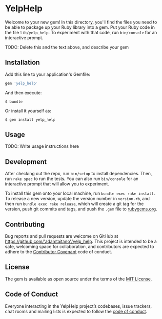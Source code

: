 # YelpHelp

Welcome to your new gem! In this directory, you'll find the files you need to be able to package up your Ruby library into a gem. Put your Ruby code in the file `lib/yelp_help`. To experiment with that code, run `bin/console` for an interactive prompt.

TODO: Delete this and the text above, and describe your gem

## Installation

Add this line to your application's Gemfile:

```ruby
gem 'yelp_help'
```

And then execute:

    $ bundle

Or install it yourself as:

    $ gem install yelp_help

## Usage

TODO: Write usage instructions here

## Development

After checking out the repo, run `bin/setup` to install dependencies. Then, run `rake spec` to run the tests. You can also run `bin/console` for an interactive prompt that will allow you to experiment.

To install this gem onto your local machine, run `bundle exec rake install`. To release a new version, update the version number in `version.rb`, and then run `bundle exec rake release`, which will create a git tag for the version, push git commits and tags, and push the `.gem` file to [rubygems.org](https://rubygems.org).

## Contributing

Bug reports and pull requests are welcome on GitHub at https://github.com/'adamtaitano'/yelp_help. This project is intended to be a safe, welcoming space for collaboration, and contributors are expected to adhere to the [Contributor Covenant](http://contributor-covenant.org) code of conduct.

## License

The gem is available as open source under the terms of the [MIT License](https://opensource.org/licenses/MIT).

## Code of Conduct

Everyone interacting in the YelpHelp project’s codebases, issue trackers, chat rooms and mailing lists is expected to follow the [code of conduct](https://github.com/'adamtaitano'/yelp_help/blob/master/CODE_OF_CONDUCT.md).
